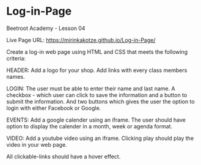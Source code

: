 # Log-in-Page
Beetroot Academy - Lesson 04

Live Page URL: https://mirinkakotze.github.io/Log-in-Page/

Create a log-in web page using HTML and CSS that meets the following criteria:

HEADER: Add a logo for your shop. Add links with every class members names. 

LOGIN: The user must be able to enter their name and last name. A checkbox - which user can click to save the information and a button to submit the information.
And two buttons which gives the user the option to login with either Facebook or Google.

EVENTS: Add a google calender using an iframe. The user should have option to display the calender in a month, week or agenda format.

VIDEO: Add a youtube video using an iframe. Clicking play should play the video in your web page.

All clickable-links should have a hover effect.
